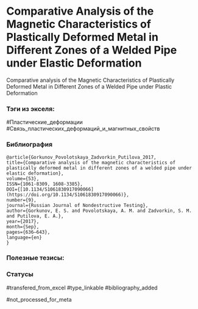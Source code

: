 # Comparative Analysis of the Magnetic Characteristics of Plastically Deformed Metal in Different Zones of a Welded Pipe under Elastic Deformation
 
Comparative analysis of the Magnetic Characteristics of Plastically Deformed Metal in Different Zones of a Welded Pipe under Plastic Deformation

### Тэги из экселя:
#Пластические_деформации
#Связь_пластических_деформаций_и_магнитных_свойств 

### Библиография
```
@article{Gorkunov_Povolotskaya_Zadvorkin_Putilova_2017,
title={Comparative analysis of the magnetic characteristics of plastically deformed metal in different zones of a welded pipe under elastic deformation},
volume={53},
ISSN={1061-8309, 1608-3385},
DOI={[10.1134/S1061830917090066](https://doi.org/10.1134/S1061830917090066)},
number={9},
journal={Russian Journal of Nondestructive Testing},
author={Gorkunov, E. S. and Povolotskaya, A. M. and Zadvorkin, S. M. and Putilova, E. A.},
year={2017},
month={Sep},
pages={636–643},
language={en}
}
```

### Полезные тезисы:

### Статусы
#transfered_from_excel 
#type_linkable 
#bibliography_added

#not_processed_for_meta
